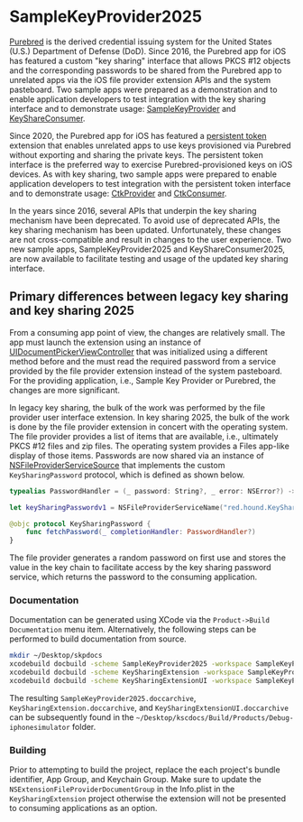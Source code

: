 # SampleKeyProvider2025

[Purebred](https://public.cyber.mil/pki-pke/purebred-2/) is the derived credential issuing system for the United States (U.S.) Department of Defense (DoD). Since 2016, the Purebred app for iOS has featured a custom "key sharing" interface that allows PKCS #12 objects and the corresponding passwords to be shared from the Purebred app to unrelated apps via the iOS file provider extension APIs and the system pasteboard. Two sample apps were prepared as a demonstration and to enable application developers to test integration with the key sharing interface and to demonstrate usage: [SampleKeyProvider](https://github.com/Purebred/SampleKeyProvider) and [KeyShareConsumer](https://github.com/Purebred/KeyShareConsumer). 

Since 2020, the Purebred app for iOS has featured a [persistent token](https://developer.apple.com/documentation/cryptotokenkit) extension that enables unrelated apps to use keys provisioned via Purebred without exporting and sharing the private keys. The persistent token interface is the preferred way to exercise Purebred-provisioned keys on iOS devices. As with key sharing, two sample apps were prepared to enable application developers to test integration with the persistent token interface and to demonstrate usage: [CtkProvider](https://github.com/Purebred/CtkProvider) and [CtkConsumer](https://github.com/Purebred/CtkConsumer).

In the years since 2016, several APIs that underpin the key sharing mechanism have been deprecated. To avoid use of deprecated APIs, the key sharing mechanism has been updated. Unfortunately, these changes are not cross-compatible and result in changes to the user experience. Two new sample apps, SampleKeyProvider2025 and KeyShareConsumer2025, are now available to facilitate testing and usage of the updated key sharing interface.

## Primary differences between legacy key sharing and key sharing 2025

From a consuming app point of view, the changes are relatively small. The app must launch the extension using an instance of [UIDocumentPickerViewController](https://developer.apple.com/documentation/uikit/uidocumentpickerviewcontroller?language=objc) that was initialized using a different method before and the must read the required password from a service provided by the file provider extension instead of the system pasteboard. For the providing application, i.e., Sample Key Provider or Purebred, the changes are more significant.

In legacy key sharing, the bulk of the work was performed by the file provider user interface extension. In key sharing 2025, the bulk of the work is done by the file provider extension in concert with the operating system. The file provider provides a list of items that are available, i.e., ultimately PKCS #12 files and zip files. The operating system provides a Files app-like display of those items. Passwords are now shared via an instance of [NSFileProviderServiceSource](https://developer.apple.com/documentation/fileprovider/nsfileproviderservicesource?language=objc) that implements the custom ``KeySharingPassword`` protocol, which is defined as shown below.

```swift
typealias PasswordHandler = (_ password: String?, _ error: NSError?) -> Void

let keySharingPasswordv1 = NSFileProviderServiceName("red.hound.KeySharingPassword-v1.0.0")

@objc protocol KeySharingPassword {
    func fetchPassword(_ completionHandler: PasswordHandler?)
}
```

The file provider generates a random password on first use and stores the value in the key chain to facilitate access by the key sharing password service, which returns the password to the consuming application.

### Documentation

Documentation can be generated using XCode via the `Product->Build Documentation` menu item. Alternatively, the following steps can be performed to build documentation from source.

```bash
mkdir ~/Desktop/skpdocs
xcodebuild docbuild -scheme SampleKeyProvider2025 -workspace SampleKeyProvider2025.xcworkspace -destination 'platform=iOS Simulator,name=iPhone 16 Pro' -derivedDataPath ~/Desktop/skpdocs/
xcodebuild docbuild -scheme KeySharingExtension -workspace SampleKeyProvider2025.xcworkspace -destination 'platform=iOS Simulator,name=iPhone 16 Pro' -derivedDataPath ~/Desktop/skpdocs/
xcodebuild docbuild -scheme KeySharingExtensionUI -workspace SampleKeyProvider2025.xcworkspace -destination 'platform=iOS Simulator,name=iPhone 16 Pro' -derivedDataPath ~/Desktop/skpdocs/
```

The resulting `SampleKeyProvider2025.doccarchive`, `KeySharingExtension.doccarchive`, and `KeySharingExtensionUI.doccarchive` can be subsequently found in the `~/Desktop/kscdocs/Build/Products/Debug-iphonesimulator` folder.

### Building

Prior to attempting to build the project, replace the each project's bundle identifier, App Group, and Keychain Group. Make sure to update the `NSExtensionFileProviderDocumentGroup` in the Info.plist in the `KeySharingExtension` project otherwise the extension will not be presented to consuming applications as an option.